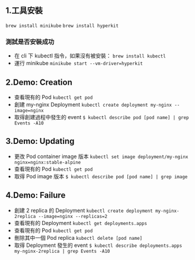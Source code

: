 ## 1.工具安裝
`brew install minikube`
`brew install hyperkit`

### 測試是否安裝成功
* 在 cli 下 kubectl 指令，如果沒有被安裝：
`brew install kubectl`
* 運行 minikube
`minikube start --vm-driver=hyperkit`

## 2.Demo: Creation
* 查看現有的 Pod
`kubectl get pod`
* 創建 my-nginx Deployment
`kubectl create deployment my-nginx --image=nginx`
* 取得創建過程中發生的 event
`$ kubectl describe pod [pod name] | grep Events -A10`

## 3.Demo: Updating
* 更改 Pod container image 版本
`kubectl set image deployment/my-nginx nginx=nginx:stable-alpine`
* 查看現有的 Pod
`kubectl get pod`
* 取得 Pod image 版本
`$ kubectl describe pod [pod name] | grep image`

## 4.Demo: Failure
* 創建 2 replica 的 Deployment
`kubectl create deployment my-nginx-2replica --image=nginx --replicas=2`
* 查看現有的 Deployment 
`kubectl get deployments.apps`
* 查看現有的 Pod
`kubectl get pod`
* 刪除其中一個 Pod replica
`kubectl delete [pod name]`
* 取得 Deployment 發生的 event
`$ kubectl describe deployments.apps my-nginx-2replica | grep Events -A10`
